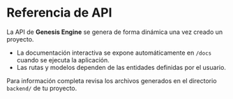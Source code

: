 # Referencia de API

La API de **Genesis Engine** se genera de forma dinámica una vez creado un proyecto.

- La documentación interactiva se expone automáticamente en `/docs` cuando se ejecuta la aplicación.
- Las rutas y modelos dependen de las entidades definidas por el usuario.

Para información completa revisa los archivos generados en el directorio `backend/` de tu proyecto.
